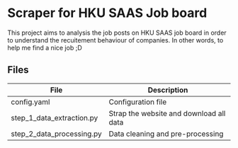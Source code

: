# Scraper for HKU SAAS Job board

This project aims to analysis the job posts on HKU SAAS job board in order to understand the recuitement behaviour of companies. In other words, to help me find a nice job ;D

## Files

| File                      | Description                             |
|---------------------------|-----------------------------------------|
| config.yaml               | Configuration file                      |
| step_1_data_extraction.py | Strap the website and download all data |
| step_2_data_processing.py | Data cleaning and pre-processing        |


